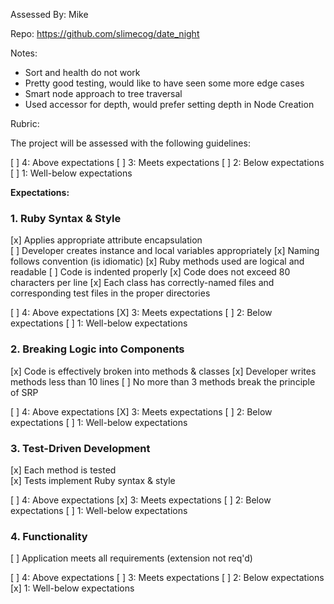 Assessed By: Mike

Repo: https://github.com/slimecog/date_night

Notes:
* Sort and health do not work
* Pretty good testing, would like to have seen some more edge cases
* Smart node approach to tree traversal
* Used accessor for depth, would prefer setting depth in Node Creation

Rubric:

The project will be assessed with the following guidelines:

[ ] 4: Above expectations
[ ] 3: Meets expectations
[ ] 2: Below expectations
[ ] 1: Well-below expectations

**Expectations:**

### 1. Ruby Syntax & Style

[x] Applies appropriate attribute encapsulation  
[ ] Developer creates instance and local variables appropriately
[x] Naming follows convention (is idiomatic)
[x] Ruby methods used are logical and readable
[ ] Code is indented properly
[x] Code does not exceed 80 characters per line
[x] Each class has correctly-named files and corresponding test files in the proper directories

[ ] 4: Above expectations
[X] 3: Meets expectations
[ ] 2: Below expectations
[ ] 1: Well-below expectations

### 2. Breaking Logic into Components

[x] Code is effectively broken into methods & classes 
[x] Developer writes methods less than 10 lines 
[ ] No more than 3 methods break the principle of SRP 

[ ] 4: Above expectations
[X] 3: Meets expectations
[ ] 2: Below expectations
[ ] 1: Well-below expectations

### 3. Test-Driven Development

[x] Each method is tested  
[x] Tests implement Ruby syntax & style   

[ ] 4: Above expectations
[x] 3: Meets expectations
[ ] 2: Below expectations
[ ] 1: Well-below expectations

### 4. Functionality

[ ] Application meets all requirements (extension not req'd)

[ ] 4: Above expectations
[ ] 3: Meets expectations
[ ] 2: Below expectations
[x] 1: Well-below expectations


